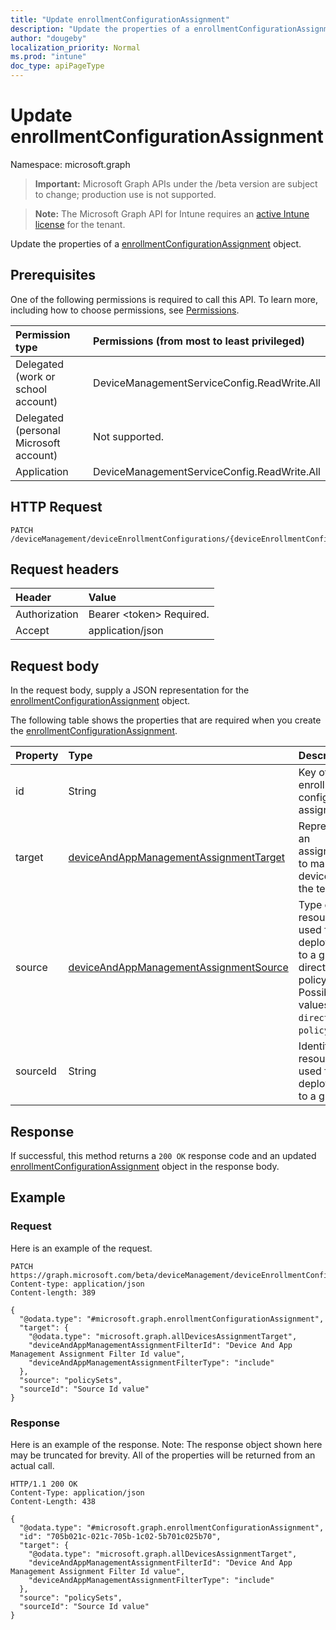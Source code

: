 ```yaml
---
title: "Update enrollmentConfigurationAssignment"
description: "Update the properties of a enrollmentConfigurationAssignment object."
author: "dougeby"
localization_priority: Normal
ms.prod: "intune"
doc_type: apiPageType
---
```


# Update enrollmentConfigurationAssignment

Namespace: microsoft.graph

> **Important:** Microsoft Graph APIs under the /beta version are subject to change; production use is not supported.

> **Note:** The Microsoft Graph API for Intune requires an [active Intune license](https://go.microsoft.com/fwlink/?linkid=839381) for the tenant.

Update the properties of a [enrollmentConfigurationAssignment](../resources/intune-onboarding-enrollmentconfigurationassignment.md) object.

## Prerequisites
One of the following permissions is required to call this API. To learn more, including how to choose permissions, see [Permissions](/graph/permissions-reference).

|Permission type|Permissions (from most to least privileged)|
|:---|:---|
|Delegated (work or school account)|DeviceManagementServiceConfig.ReadWrite.All|
|Delegated (personal Microsoft account)|Not supported.|
|Application|DeviceManagementServiceConfig.ReadWrite.All|

## HTTP Request
<!-- {
  "blockType": "ignored"
}
-->
``` http
PATCH /deviceManagement/deviceEnrollmentConfigurations/{deviceEnrollmentConfigurationId}/assignments/{enrollmentConfigurationAssignmentId}
```

## Request headers
|Header|Value|
|:---|:---|
|Authorization|Bearer &lt;token&gt; Required.|
|Accept|application/json|

## Request body
In the request body, supply a JSON representation for the [enrollmentConfigurationAssignment](../resources/intune-onboarding-enrollmentconfigurationassignment.md) object.

The following table shows the properties that are required when you create the [enrollmentConfigurationAssignment](../resources/intune-onboarding-enrollmentconfigurationassignment.md).

|Property|Type|Description|
|:---|:---|:---|
|id|String|Key of the enrollment configuration assignment|
|target|[deviceAndAppManagementAssignmentTarget](../resources/intune-shared-deviceandappmanagementassignmenttarget.md)|Represents an assignment to managed devices in the tenant|
|source|[deviceAndAppManagementAssignmentSource](../resources/intune-shared-deviceandappmanagementassignmentsource.md)|Type of resource used for deployment to a group, direct or policySet. Possible values are: `direct`, `policySets`.|
|sourceId|String|Identifier for resource used for deployment to a group|



## Response
If successful, this method returns a `200 OK` response code and an updated [enrollmentConfigurationAssignment](../resources/intune-onboarding-enrollmentconfigurationassignment.md) object in the response body.

## Example

### Request
Here is an example of the request.
``` http
PATCH https://graph.microsoft.com/beta/deviceManagement/deviceEnrollmentConfigurations/{deviceEnrollmentConfigurationId}/assignments/{enrollmentConfigurationAssignmentId}
Content-type: application/json
Content-length: 389

{
  "@odata.type": "#microsoft.graph.enrollmentConfigurationAssignment",
  "target": {
    "@odata.type": "microsoft.graph.allDevicesAssignmentTarget",
    "deviceAndAppManagementAssignmentFilterId": "Device And App Management Assignment Filter Id value",
    "deviceAndAppManagementAssignmentFilterType": "include"
  },
  "source": "policySets",
  "sourceId": "Source Id value"
}
```

### Response
Here is an example of the response. Note: The response object shown here may be truncated for brevity. All of the properties will be returned from an actual call.
``` http
HTTP/1.1 200 OK
Content-Type: application/json
Content-Length: 438

{
  "@odata.type": "#microsoft.graph.enrollmentConfigurationAssignment",
  "id": "705b021c-021c-705b-1c02-5b701c025b70",
  "target": {
    "@odata.type": "microsoft.graph.allDevicesAssignmentTarget",
    "deviceAndAppManagementAssignmentFilterId": "Device And App Management Assignment Filter Id value",
    "deviceAndAppManagementAssignmentFilterType": "include"
  },
  "source": "policySets",
  "sourceId": "Source Id value"
}
```




